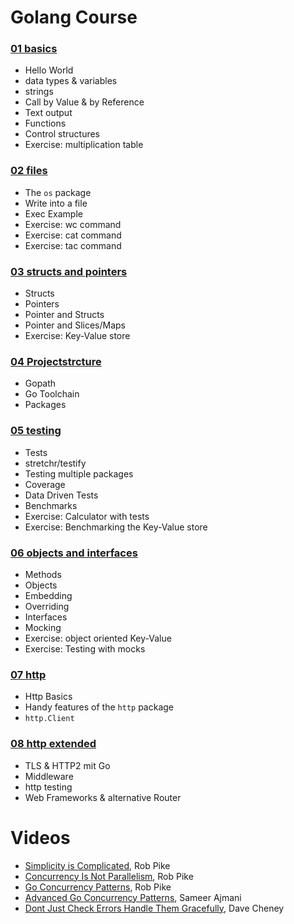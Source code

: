 # Golang Course

### [01 basics](01_basics.md)
- Hello World
- data types & variables
- strings
- Call by Value & by Reference
- Text output
- Functions
- Control structures
- Exercise: multiplication table

### [02 files](02_files.md)
- The `os` package
- Write into a file
- Exec Example
- Exercise: wc command
- Exercise: cat command
- Exercise: tac command

### [03 structs and pointers](03_structs_and_pointers.md)
- Structs
- Pointers
- Pointer and Structs
- Pointer and Slices/Maps
- Exercise: Key-Value store

### [04 Projectstrcture](04_projectstructure.md)
- Gopath
- Go Toolchain
- Packages

### [05 testing](05_testing.md)
- Tests
- stretchr/testify
- Testing multiple packages
- Coverage
- Data Driven Tests
- Benchmarks
- Exercise: Calculator with tests
- Exercise: Benchmarking the Key-Value store

### [06 objects and interfaces](06_objects_and_interfaces.md)
- Methods
- Objects
- Embedding
- Overriding
- Interfaces
- Mocking
- Exercise: object oriented Key-Value
- Exercise: Testing with mocks

### [07 http](07_http.md)
- Http Basics
- Handy features of the `http` package
- `http.Client`

### [08 http extended](08_http_extended.md)
- TLS & HTTP2 mit Go
- Middleware
- http testing
- Web Frameworks & alternative Router

# Videos
- [Simplicity is Complicated](https://www.youtube.com/watch?v=rFejpH_tAHM), Rob Pike
- [Concurrency Is Not Parallelism](https://www.youtube.com/watch?v=oV9rvDllKEg), Rob Pike
- [Go Concurrency Patterns](https://www.youtube.com/watch?v=f6kdp27TYZs), Rob Pike
- [Advanced Go Concurrency Patterns](https://www.youtube.com/watch?v=QDDwwePbDtw), Sameer Ajmani
- [Dont Just Check Errors Handle Them Gracefully](https://www.youtube.com/watch?v=lsBF58Q-DnY), Dave Cheney
